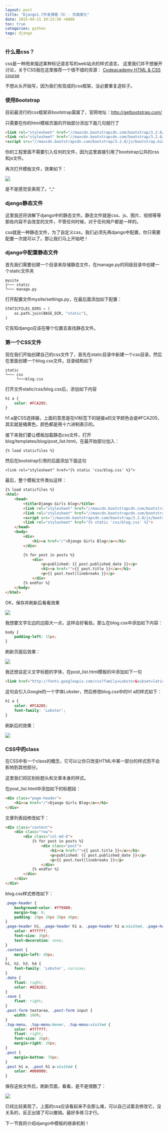 ```yaml
---
layout: post
title: "Django1.7开发博客（5）- 页面美化"
date: 2015-04-21 10:23:50 +0800
toc: true
categories: python
tags: django
---
```


### 什么是css？
css是一种用来描述某种标记语言写的web站点的样式语言。
这里我们并不想展开讨论，关于CSS我在这里推荐一个很不错的资源： [Codeacademy HTML & CSS course][]

不想从头开始写，因为我们有现成的css框架，没必要重复造轮子。

### 使用Bootstrap
目前最流行的css框架非bootstrap莫属了，官网地址：<http://getbootstrap.com/>

只需要在你的html模板页面的开始部分添加下面几句就行了

``` html
<link rel="stylesheet" href="//maxcdn.bootstrapcdn.com/bootstrap/3.2.0/css/bootstrap.min.css">
<link rel="stylesheet" href="//maxcdn.bootstrapcdn.com/bootstrap/3.2.0/css/bootstrap-theme.min.css">
<script src="//maxcdn.bootstrapcdn.com/bootstrap/3.2.0/js/bootstrap.min.js"></script>
```

你的工程里面不需要引入任何的文件，因为这里直接引用了bootstrap公共的css和js文件。<!--more-->

再次打开模板文件，效果如下：

![](http://yidaospace.qiniudn.com/dj011.jpg)

是不是感觉变美观了。^_^

### django静态文件
这里我还将讲解下django中的静态文件。静态文件就是css、js、图片、视频等等那些内容不会改变的文件，不管任何时候，对于任何用户都是一样的。

css就是一种静态文件，为了自定义css，我们必须先再django中配置，你只需要配置一次就可以了。那让我们马上开始吧！

### django中配置静态文件
首先我们需要创建一个目录来存储静态文件，在manage.py的同级目录中创建一个static文件夹

    mysite
    ├─── static
    └─── manage.py

打开配置文件mysite/settings.py，在最后面添加如下配置：

``` python
STATICFILES_DIRS = (
    os.path.join(BASE_DIR, "static"),
)
```
它告知django应该在哪个位置去查找静态文件。

### 第一个CSS文件
现在我们开始创建自己的css文件了，首先在static目录中新建一个css目录，然后在里面创建一个blog.css文件。目录结构如下

    static
    └─── css
         └───blog.css

打开文件static/css/blog.css后，添加如下内容

``` css
h1 a {
    color: #FCA205;
}
```
h1 a是CSS选择器，上面的意思是在h1标签下的链接a的文字颜色会是#FCA205，其实就是橘黄色，颜色都是用十六进制表示的。

接下来我们要让模板加载静态css文件，打开blog/templates/blog/post_list.html，在最开始部分加入：
```
{% load staticfiles %}
```

然后在bootstrap引用的后面添加下面这句
```
<link rel="stylesheet" href="{% static 'css/blog.css' %}">
```
最后，整个模板文件类似这样：
``` html
{% load staticfiles %}
<html>
    <head>
        <title>Django Girls blog</title>
        <link rel="stylesheet" href="//maxcdn.bootstrapcdn.com/bootstrap/3.2.0/css/bootstrap.min.css">
        <link rel="stylesheet" href="//maxcdn.bootstrapcdn.com/bootstrap/3.2.0/css/bootstrap-theme.min.css">
        <script src="//maxcdn.bootstrapcdn.com/bootstrap/3.2.0/js/bootstrap.min.js"></script>
        <link rel="stylesheet" href="{% static 'css/blog.css' %}">
    </head>
    <body>
        <div>
            <h1><a href="/">Django Girls Blog</a></h1>
        </div>

        {% for post in posts %}
            <div>
                <p>published: {{ post.published_date }}</p>
                <h1><a href="">{{ post.title }}</a></h1>
                <p>{{ post.text|linebreaks }}</p>
            </div>
        {% endfor %}
    </body>
</html>
```

OK，保存并刷新后看看效果

![](http://yidaospace.qiniudn.com/dj012.jpg)

我想要文字左边的边距大一点，这样会好看些。那么在blog.css中添加如下内容：

``` css
body {
    padding-left: 15px;
}
```
刷新页面后效果：

![](http://yidaospace.qiniudn.com/dj013.jpg)

我还想自定义文字标题的字体，在post_list.html模板的中添加如下一句

``` html
<link href="http://fonts.googleapis.com/css?family=Lobster&subset=latin,latin-ext" rel="stylesheet" type="text/css">
```
这句会引入Google的一个字体Lobster，然后修改blog.css中的h1 a的样式如下：

``` css
h1 a {
    color: #FCA205;
    font-family: 'Lobster';
}
```
刷新后的效果：

![](http://yidaospace.qiniudn.com/dj014.jpg)

### CSS中的class
在CSS中有一个class的概念，它可以让你只改变HTML中某一部分的样式而不会影响到其他部分。

这里我们将区别标题头和文章本身的样式。

在post_list.html中添加如下的标题段：

``` html
<div class="page-header">
    <h1><a href="/">Django Girls Blog</a></h1>
</div>
```
文章列表段修改如下：
``` html
<div class="content">
    <div class="row">
        <div class="col-md-8">
            {% for post in posts %}
                <div class="post">
                    <h1><a href="">{{ post.title }}</a></h1>
                    <p>published: {{ post.published_date }}</p>
                    <p>{{ post.text|linebreaks }}</p>
                </div>
            {% endfor %}
        </div>
    </div>
</div>
```

blog.css样式修改如下：

``` css
.page-header {
    background-color: #ff9400;
    margin-top: 0;
    padding: 20px 20px 20px 40px;
}
.page-header h1, .page-header h1 a, .page-header h1 a:visited, .page-header h1 a:active {
    color: #ffffff;
    font-size: 36pt;
    text-decoration: none;
}
.content {
    margin-left: 40px;
}
h1, h2, h3, h4 {
    font-family: 'Lobster', cursive;
}
.date {
    float: right;
    color: #828282;
}
.save {
    float: right;
}
.post-form textarea, .post-form input {
    width: 100%;
}
.top-menu, .top-menu:hover, .top-menu:visited {
    color: #ffffff;
    float: right;
    font-size: 26pt;
    margin-right: 20px;
}
.post {
    margin-bottom: 70px;
}
.post h1 a, .post h1 a:visited {
    color: #000000;
}
```
保存这些文件后，刷新页面，看看，是不是很酷了：

![](http://yidaospace.qiniudn.com/dj015.jpg)

已经比较美观了。上面的css应该看起来不会那么难，可以自己试着去修改它，没关系的，反正出错了可以撤销。最好多练习才行。

下一节我将介绍django中模板的继承机制！

[Codeacademy HTML & CSS course]: http://www.codecademy.com/tracks/web
